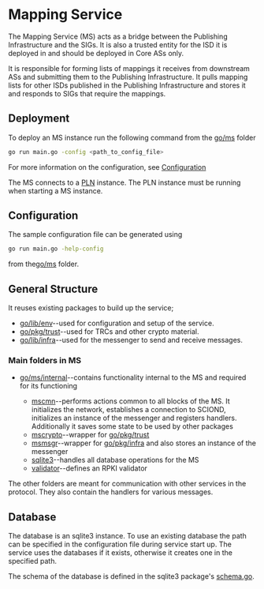 # Mapping Service

The Mapping Service (MS) acts as a bridge between the Publishing
Infrastructure and the SIGs. It is also a trusted entity for the
ISD it is deployed in and should be deployed in Core ASs only.

It is responsible for forming lists of mappings it receives from
downstream ASs and submitting them to the Publishing Infrastructure.
It pulls mapping lists for other ISDs published in the Publishing
Infrastructure and stores it and responds to SIGs that require the
mappings.

## Deployment

To deploy an MS instance run the following command from the
[go/ms](../../../go/ms) folder

```sh
go run main.go -config <path_to_config_file>
```

For more information on the configuration, see
[Configuration](#Configuration)

The MS connects to a [PLN](./PublishingListNode.md)
instance. The PLN instance must be running when starting a MS instance.

## Configuration

The sample configuration file can be generated using

```sh
go run main.go -help-config
```

from the[go/ms](../../../go/ms) folder.

## General Structure

It reuses existing packages to build up the service;

- [go/lib/env](../../../go/lib/env)--used for configuration and setup of the
    service.
- [go/pkg/trust](../../../go/pkg/trust)--used for TRCs and other crypto material.
- [go/lib/infra](../../../go/pkg/trust)--used for the messenger to send and
    receive messages.

### Main folders in MS

- [go/ms/internal](../../../go/ms/internal)--contains functionality internal to the
    MS and required for its functioning

    - [mscmn](../../../go/ms/internal/mscmn)--performs actions common to all blocks
     of the MS. It initializes the network, establishes a connection to
     SCIOND, initializes an instance of the messenger and registers handlers.
     Additionally it saves some state to be used by other packages
    - [mscrypto](../../../go/ms/internal/mscrypto)--wrapper
    for [go/pkg/trust](../../../go/pkg/trust)
    - [msmsgr](../../../go/ms/internal/msmsgr)--wrapper
    for [go/pkg/infra](../../../go/pkg/infra)
    and also stores an instance of the messenger
    - [sqlite3](../../../go/ms/internal/sqlite3)--handles all database operations for
    the MS
    - [validator](../../../go/ms/internal/validator)--defines an RPKI validator

The other folders are meant for communication with other services in the protocol.
They also contain the handlers for various messages.

## Database

The database is an sqlite3 instance. To use an existing database the path can
be specified in the configuration file during service start up. The service uses the
databases if it exists, otherwise it creates one in the specified path.

The schema of the database is defined in the sqlite3 package's
[schema.go](../../../go/ms/internal/sqlite3/schema.go).






